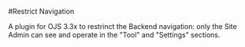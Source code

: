 #Restrict Navigation

A plugin for OJS 3.3x to restrinct the Backend navigation: only the Site Admin can see and operate in the "Tool" and "Settings" sections.